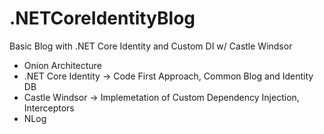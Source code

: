 # .NETCoreIdentityBlog
Basic Blog with .NET Core Identity and Custom DI w/ Castle Windsor

* Onion Architecture
* .NET Core Identity -> Code First Approach, Common Blog and Identity DB
* Castle Windsor     -> Implemetation of Custom Dependency Injection, Interceptors
* NLog
